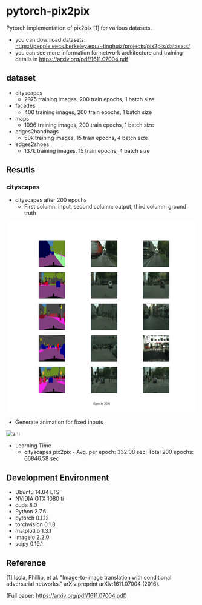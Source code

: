 # pytorch-pix2pix
Pytorch implementation of pix2pix [1] for various datasets.

* you can download datasets: https://people.eecs.berkeley.edu/~tinghuiz/projects/pix2pix/datasets/
* you can see more information for network architecture and training details in https://arxiv.org/pdf/1611.07004.pdf

## dataset
* cityscapes
  * 2975 training images, 200 train epochs, 1 batch size
* facades
  * 400 training images, 200 train epochs, 1 batch size
* maps
  * 1096 training images, 200 train epochs, 1 batch size
* edges2handbags
  * 50k training images, 15 train epochs, 4 batch size
* edges2shoes
  * 137k training images, 15 train epochs, 4 batch size

## Resutls
### cityscapes
* cityscapes after 200 epochs
  * First column: input, second column: output, third column: ground truth
  
![city_result](cityscapes_results/cityscapes_200.png)

* Generate animation for fixed inputs

![ani](cityscapes_results/cityscapes_generate_animation.gif)

* Learning Time
  * cityscapes pix2pix - Avg. per epoch: 332.08 sec; Total 200 epochs: 66846.58 sec
  
## Development Environment

* Ubuntu 14.04 LTS
* NVIDIA GTX 1080 ti
* cuda 8.0
* Python 2.7.6
* pytorch 0.1.12
* torchvision 0.1.8
* matplotlib 1.3.1
* imageio 2.2.0
* scipy 0.19.1

## Reference

[1] Isola, Phillip, et al. "Image-to-image translation with conditional adversarial networks." arXiv preprint arXiv:1611.07004 (2016).

(Full paper: https://arxiv.org/pdf/1611.07004.pdf)
